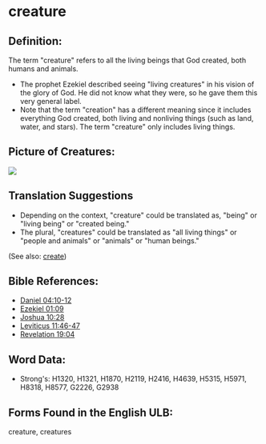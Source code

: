 # creature

## Definition:

The term "creature" refers to all the living beings that God created, both humans and animals.

* The prophet Ezekiel described seeing "living creatures" in his vision of the glory of God. He did not know what they were, so he gave them this very general label.
* Note that the term "creation" has a different meaning since it includes everything God created, both living and nonliving things (such as land, water, and stars). The term "creature" only includes living things.

## Picture of Creatures:

<a href="https://content.bibletranslationtools.org/WycliffeAssociates/en_tw/raw/branch/master/PNGs/c/Creature_bw.png"><img src="https://content.bibletranslationtools.org/WycliffeAssociates/en_tw/raw/branch/master/PNGs/c/Creature_bw.png" ></a>

## Translation Suggestions

* Depending on the context, "creature" could be translated as, "being" or "living being" or "created being."
* The plural, "creatures" could be translated as "all living things" or "people and animals" or "animals" or "human beings."

(See also: [create](../other/creation.md))

## Bible References:

* [Daniel 04:10-12](rc://en/tn/help/dan/04/10)
* [Ezekiel 01:09](rc://en/tn/help/ezk/01/09)
* [Joshua 10:28](rc://en/tn/help/jos/10/28)
* [Leviticus 11:46-47](rc://en/tn/help/lev/11/46)
* [Revelation 19:04](rc://en/tn/help/rev/19/04)

## Word Data:

* Strong's: H1320, H1321, H1870, H2119, H2416, H4639, H5315, H5971, H8318, H8577, G2226, G2938

## Forms Found in the English ULB:

creature, creatures
